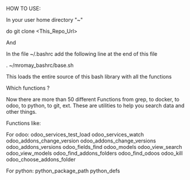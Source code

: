 HOW TO USE:

In your user home directory "~"

do git clone <This_Repo_Url>

And

In the file ~/.bashrc add the following line at the end of this file

. ~/mromay_bashrc/base.sh

This loads the entire source of this bash library with all the functions

Which functions ?

Now there are more than 50 different
Functions from grep, to docker, to odoo, to python, to git, ext.
These are utilities to help you search data and other things.

Functions like:

For odoo:
    odoo_services_test_load
    odoo_services_watch
    odoo_addons_change_version
    odoo_addons_change_versions
    odoo_addons_versions
    odoo_fields_find
    odoo_models
    odoo_view_search
    odoo_view_models
    odoo_find_addons_folders
    odoo_find_odoos
    odoo_kill
    odoo_choose_addons_folder

For python:
    python_package_path
    python_defs
